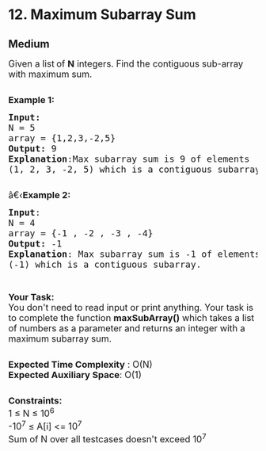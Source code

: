 # 12. Maximum Subarray Sum
## Medium 
<div class="problem-statement">
                <p></p><p><span style="font-size:18px">Given a list<strong>&nbsp;</strong>of <strong>N</strong> integers. Find the contiguous sub-array with maximum sum.</span><br>
&nbsp;</p>

<p><span style="font-size:18px"><strong>Example 1:</strong></span></p>

<pre><span style="font-size:18px"><strong>Input:
</strong>N = 5
array = {1,2,3,-2,5}
<strong>Output:</strong> 9
<strong>Explanation</strong>:</span><span style="font-size:18px">Max subarray sum is 9 of elements
(1, 2, 3, -2, 5) which is a contiguous subarray.
</span></pre>

<p><br>
<span style="font-size:18px">â€‹<strong>Example 2:</strong></span></p>

<pre><span style="font-size:18px"><strong>Input</strong>:
N = 4
array = {-1 , -2 , -3 , -4}
<strong>Output:</strong> -1
<strong>Explanation</strong>: Max subarray sum is -1 of elements
(-1) which is a contiguous subarray.
</span></pre>

<p>&nbsp;</p>

<p><span style="font-size:18px"><strong>Your Task:</strong><br>
You don't need to read input or print anything. Your task is to complete the function&nbsp;<strong>maxSubArray()</strong>&nbsp;which takes a list of numbers as a parameter and&nbsp;returns an integer with a maximum subarray sum.</span><br>
&nbsp;</p>

<p><span style="font-size:18px"><strong>Expected Time Complexity</strong> : O(N)<br>
<strong>Expected Auxiliary Space</strong>: O(1)</span><br>
&nbsp;</p>

<p><span style="font-size:18px"><strong>Constraints:</strong><br>
1 ≤ N ≤ 10<sup>6</sup><br>
-10<sup>7</sup> ≤ A[i] &lt;= 10<sup>7</sup></span><br>
<span style="font-size:18px">Sum of N over all testcases doesn't exceed 10<sup>7</sup></span></p>

<p>&nbsp;</p>
 <p></p>
            </div>